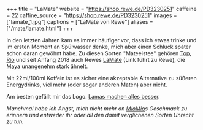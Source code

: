 +++
title = "LaMate"
website = "https://shop.rewe.de/PD3230251"
caffeine = 22
caffine_source = "https://shop.rewe.de/PD3230251"
images = ["lamate_1.jpg"]
captions = ["LaMate von Rewe"]
aliases = ["/mate/lamate.html"]
+++

In den letzten Jahren kam es immer häufiger vor, dass ich etwas trinke und im
ersten Moment an Spülwasser denke, mich aber einen Schluck später schon daran
gewöhnt habe. Zu diesen Sorten "Mateeistee" gehören [Top](/mate/top.html),
[Rio](/mate/rio.html) und seit Anfang 2018 auch Rewes
[LaMate](https://shop.rewe.de/PD3230251) (Link führt zu Rewe), die
[Maya](/mate/maya.html) unangenehm stark ähnelt.

Mit 22ml/100ml Koffein ist es sicher eine akzeptable Alternative zu süßeren
Energydrinks, viel mehr (oder sogar anderen Maten) aber nicht.

Am besten gefällt mir das Logo.
[Lamas machen alles besser](https://twitter.com/kollemate/status/967006374470279169).

_Manchmal habe ich Angst, mich nicht mehr an [MioMio](/mate/miomio.html)s
Geschmack zu erinnern und entweder ihr oder all den damit verglichenen Sorten
Unrecht zu tun._
